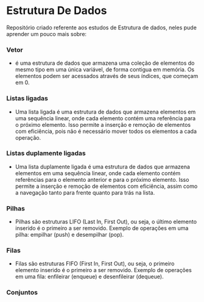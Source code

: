 # Estrutura De Dados
Repositório criado referente aos estudos de Estrutura de dados, neles pude aprender um pouco mais sobre:
### Vetor
* é uma estrutura de dados que armazena uma coleção de elementos do mesmo tipo em uma única variável, de forma contigua em memória. Os elementos podem ser acessados através de seus índices, que começam em 0.
###  Listas ligadas
* Uma lista ligada é uma estrutura de dados que armazena elementos em uma sequência linear, onde cada elemento contém uma referência para o próximo elemento. Isso permite a inserção e remoção de elementos com eficiência, pois não é necessário mover todos os elementos a cada operação.
###  Listas duplamente ligadas
* Uma lista duplamente ligada é uma estrutura de dados que armazena elementos em uma sequência linear, onde cada elemento contém referências para o elemento anterior e para o próximo elemento. Isso permite a inserção e remoção de elementos com eficiência, assim como a navegação tanto para frente quanto para trás na lista.
###  Pilhas
* Pilhas são estruturas LIFO (Last In, First Out), ou seja, o último elemento inserido é o primeiro a ser removido. Exemplo de operações em uma pilha: empilhar (push) e desempilhar (pop).
###  Filas
* Filas são estruturas FIFO (First In, First Out), ou seja, o primeiro elemento inserido é o primeiro a ser removido. Exemplo de operações em uma fila: enfileirar (enqueue) e desenfileirar (dequeue).
###  Conjuntos
